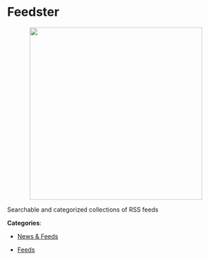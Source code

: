 # Feedster
<p align="center">
    <img width="400" src="https://raw.githubusercontent.com/apis-list/apis-list/apis/feedster/logo_256x256.png" />
</p>

Searchable and categorized collections of RSS feeds



**Categories**:

- [News & Feeds](https://github.com/apis-list/apis-list#news-and-feeds)

- [Feeds](https://github.com/apis-list/apis-list#feeds)



